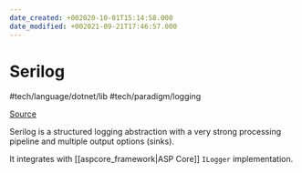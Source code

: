 ```yaml
---
date_created: +002020-10-01T15:14:58.000
date_modified: +002021-09-21T17:46:57.000
---
```


# Serilog

 #tech/language/dotnet/lib #tech/paradigm/logging

[Source](https://github.com/serilog/serilog)

Serilog is a structured logging abstraction with a very strong processing pipeline and multiple output options (sinks).

It integrates with [[aspcore_framework|ASP Core]] `ILogger` implementation.
